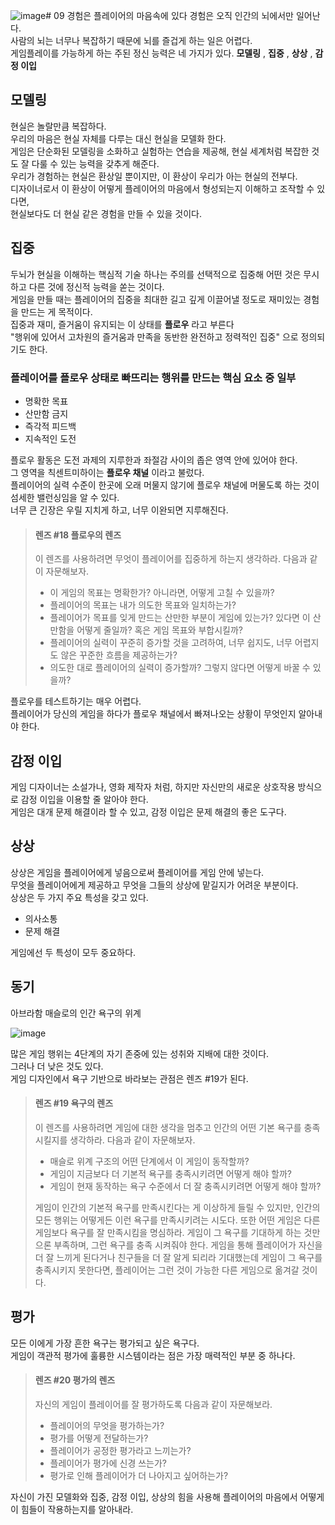 ![image](https://github.com/user-attachments/assets/f6efa33a-6c59-4448-bb95-23239840390a)# 09 경험은 플레이어의 마음속에 있다
경험은 오직 인간의 뇌에서만 일어난다.  
사람의 뇌는 너무나 복잡하기 때문에 뇌를 즐겁게 하는 일은 어렵다.  
게임플레이를 가능하게 하는 주된 정신 능력은 네 가지가 있다. __모델링__ , __집중__ , __상상__ , __감정 이입__  

## 모델링
현실은 놀랄만큼 복잡하다.  
우리의 마음은 현실 자체를 다루는 대신 현실을 모델화 한다.  
게임은 단순화된 모델링을 소화하고 실험하는 연습을 제공해, 현실 세계처럼 복잡한 것도 잘 다룰 수 있는 능력을 갖추게 해준다.  
우리가 경험하는 현실은 환상일 뿐이지만, 이 환상이 우리가 아는 현실의 전부다.  
디자이너로서 이 환상이 어떻게 플레이어의 마음에서 형성되는지 이해하고 조작할 수 있다면,   
현실보다도 더 현실 같은 경험을 만들 수 있을 것이다.

## 집중
두뇌가 현실을 이해하는 핵심적 기술 하나는 주의를 선택적으로 집중해 어떤 것은 무시하고 다른 것에 정신적 능력을 쏟는 것이다.  
게임을 만들 때는 플레이어의 집중을 최대한 길고 깊게 이끌어낼 정도로 재미있는 경험을 만드는 게 목적이다.  
집중과 재미, 즐거움이 유지되는 이 상태를 __플로우__ 라고 부른다  
"행위에 있어서 고차원의 즐거움과 만족을 동반한 완전하고 정력적인 집중" 으로 정의되기도 한다.  

### 플레이어를 플로우 상태로 빠뜨리는 행위를 만드는 핵심 요소 중 일부
* 명확한 목표
* 산만함 금지
* 즉각적 피드백
* 지속적인 도전

플로우 활동은 도전 과제의 지루한과 좌절감 사이의 좁은 영역 안에 있어야 한다.  
그 영역을 칙센트미하이는 __플로우 채널__ 이라고 불렀다.  
플레이어의 실력 수준이 한곳에 오래 머물지 않기에 플로우 채널에 머물도록 하는 것이 섬세한 밸런싱임을 알 수 있다.  
너무 큰 긴장은 우릴 지치게 하고, 너무 이완되면 지루해진다.  


>#### 렌즈 #18 플로우의 렌즈
>이 렌즈를 사용하려면 무엇이 플레이어를 집중하게 하는지 생각하라.
>다음과 같이 자문해보자.
>* 이 게임의 목표는 명확한가? 아니라면, 어떻게 고칠 수 있을까?
>* 플레이어의 목표는 내가 의도한 목표와 일치하는가?
>* 플레이어가 목표를 잊게 만드는 산만한 부분이 게임에 있는가? 있다면 이 산만함을 어떻게 줄일까? 혹은 게임 목표와 부합시킬까?
>* 플레이어의 실력이 꾸준히 증가할 것을 고려하여, 너무 쉽지도, 너무 어렵지도 않은 꾸준한 흐름을 제공하는가?
>* 의도한 대로 플레이어의 실력이 증가할까? 그렇지 않다면 어떻게 바꿀 수 있을까?

플로우를 테스트하기는 매우 어렵다.  
플레이어가 당신의 게임을 하다가 플로우 채널에서 빠져나오는 상황이 무엇인지 알아내야 한다.  

## 감정 이입
게임 디자이너는 소설가나, 영화 제작자 처럼, 하지만 자신만의 새로운 상호작용 방식으로 감정 이입을 이용할 줄 알아야 한다.  
게임은 대개 문제 해결이라 할 수 있고, 감정 이입은 문제 해결의 좋은 도구다.  

## 상상
상상은 게임을 플레이어에게 넣음으로써 플레이어를 게임 안에 넣는다.  
무엇을 플레이어에게 제공하고 무엇을 그들의 상상에 맡길지가 어려운 부분이다.  
상상은 두 가지 주요 특성을 갖고 있다.
* 의사소통
* 문제 해결

게임에선 두 특성이 모두 중요하다.

## 동기
아브라함 매슬로의 인간 욕구의 위계

![image](https://github.com/user-attachments/assets/8d4fbd53-3073-4908-9177-1329a1cacc31)

많은 게임 행위는 4단계의 자기 존중에 있는 성취와 지배에 대한 것이다.  
그러나 더 낮은 것도 있다.  
게임 디자인에서 욕구 기반으로 바라보는 관점은 렌즈 #19가 된다.  

>#### 렌즈 #19 욕구의 렌즈
>이 렌즈를 사용하려면 게임에 대한 생각을 멈추고 인간의 어떤 기본 욕구를 충족시킬지를 생각하라.
>다음과 같이 자문해보자.
>* 매슬로 위계 구조의 어떤 단계에서 이 게임이 동작할까?
>* 게임이 지금보다 더 기본적 욕구를 충족시키려면 어떻게 해야 할까?
>* 게임이 현재 동작하는 욕구 수준에서 더 잘 충족시키려면 어떻게 해야 할까?
>
>게임이 인간의 기본적 욕구를 만족시킨다는 게 이상하게 들릴 수 있지만, 인간의 모든 행위는
>어떻게든 이런 욕구를 만족시키려는 시도다. 또한 어떤 게임은 다른 게임보다 욕구를 잘 만족시킴을 명심하라.
>게임이 그 욕구를 기대하게 하는 것만으론 부족하며, 그런 욕구를 충족 시켜줘야 한다. 게임을 통해 플레이어가 자신을 더 잘 느끼게 된다거나
>친구들을 더 잘 알게 되리라 기대했는데 게임이 그 욕구를 충족시키지 못한다면, 플레이어는 그런 것이 가능한 다른 게임으로 옮겨갈 것이다.


## 평가
모든 이에게 가장 흔한 욕구는 평가되고 싶은 욕구다.  
게임이 객관적 평가에 훌륭한 시스템이라는 점은 가장 매력적인 부분 중 하나다.  

>#### 렌즈 #20 평가의 렌즈
>자신의 게임이 플레이어를 잘 평가하도록 다음과 같이 자문해보라.
>* 플레이어의 무엇을 평가하는가?
>* 평가를 어떻게 전달하는가?
>* 플레이어가 공정한 평가라고 느끼는가?
>* 플레이어가 평가에 신경 쓰는가?
>* 평가로 인해 플레이어가 더 나아지고 싶어하는가?

자신이 가진 모델화와 집중, 감정 이입, 상상의 힘을 사용해 플레이어의 마음에서 어떻게 이 힘들이 작용하는지를 알아내라.
